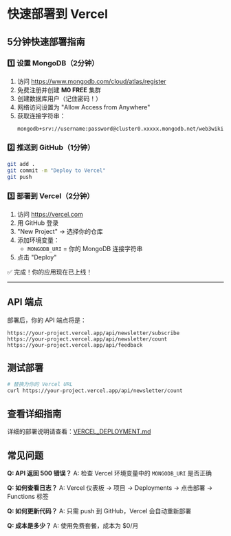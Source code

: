 # 快速部署到 Vercel

## 5分钟快速部署指南

### 1️⃣ 设置 MongoDB（2分钟）

1. 访问 https://www.mongodb.com/cloud/atlas/register
2. 免费注册并创建 **M0 FREE** 集群
3. 创建数据库用户（记住密码！）
4. 网络访问设置为 "Allow Access from Anywhere"
5. 获取连接字符串：
   ```
   mongodb+srv://username:password@cluster0.xxxxx.mongodb.net/web3wiki
   ```

### 2️⃣ 推送到 GitHub（1分钟）

```bash
git add .
git commit -m "Deploy to Vercel"
git push
```

### 3️⃣ 部署到 Vercel（2分钟）

1. 访问 https://vercel.com
2. 用 GitHub 登录
3. "New Project" → 选择你的仓库
4. 添加环境变量：
   - `MONGODB_URI` = 你的 MongoDB 连接字符串
5. 点击 "Deploy"

✅ 完成！你的应用现在已上线！

---

## API 端点

部署后，你的 API 端点将是：

```
https://your-project.vercel.app/api/newsletter/subscribe
https://your-project.vercel.app/api/newsletter/count
https://your-project.vercel.app/api/feedback
```

## 测试部署

```bash
# 替换为你的 Vercel URL
curl https://your-project.vercel.app/api/newsletter/count
```

## 查看详细指南

详细的部署说明请查看：[VERCEL_DEPLOYMENT.md](./VERCEL_DEPLOYMENT.md)

## 常见问题

**Q: API 返回 500 错误？**
A: 检查 Vercel 环境变量中的 `MONGODB_URI` 是否正确

**Q: 如何查看日志？**
A: Vercel 仪表板 → 项目 → Deployments → 点击部署 → Functions 标签

**Q: 如何更新代码？**
A: 只需 push 到 GitHub，Vercel 会自动重新部署

**Q: 成本是多少？**
A: 使用免费套餐，成本为 $0/月
